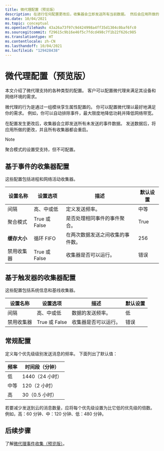 ```yaml
---
title: 微代理配置（预览版）
description: 在进行任何配置更改后，收集器会立即发送所有当前数据。 然后会应用所做的更改。
ms.date: 10/04/2021
ms.topic: conceptual
ms.openlocfilehash: 43a26a73f97c9d424998a4ff35d1304c0baf6fc0
ms.sourcegitcommit: f29615c9b16e46f5c7fdcd498c7f1b22f626c985
ms.translationtype: HT
ms.contentlocale: zh-CN
ms.lasthandoff: 10/04/2021
ms.locfileid: "129428438"
---
```

# <a name="micro-agent-configurations-preview"></a>微代理配置（预览版）

本文介绍了微代理支持的各种类型的配置。 客户可以配置微代理来满足其设备和网络环境的需求。  

微代理的行为是通过一组模块孪生属性配置的。 你可以配置微代理以最好地满足你的需求。 例如，你可以自动排除事件，最大限度地降低功耗并降低网络带宽。

在配置发生更改后，收集器会立即发送所有未发送的事件数据。 发送数据后，将应用所做的更改，并且所有收集器都会重启。

> [!Note]
> 聚合模式的设置受支持，但不可配置。

## <a name="event-based-collectors-configurations"></a>基于事件的收集器配置

这些配置包括进程和网络活动收集器。

| 设置名称 | 设置选项 | 描述 | 默认设置 |
|--|--|--|--|
| 间隔 | 高、中或低 | 定义发送频率。 | 中等 |
| 聚合模式 | True 或 False | 是否处理相同事件的事件聚合。  | True |
| **缓存大小** | 循环 FIFO | 在两次数据发送之间收集的事件数。 | 256 |
| 禁用收集器 | True 或 False | 收集器是否可以运行。 | 错误 |

## <a name="trigger-based-collectors-configurations"></a>基于触发器的收集器配置

这些配置包括系统信息和基线收集器。

| 设置名称 | 设置选项 | 描述 | 默认设置 |
|--|--|--|--|
| 间隔 | 高、中或低 | 数据的发送频率。 | 低 |
| 禁用收集器 | True 或 False | 收集器是否可以运行。 | 错误 |

## <a name="general-configuration"></a>常规配置

定义每个优先级级别发送消息的频率。 下面列出了默认值：

| 频率 | 时间段（分钟） |
|--|--|
| 低 | 1440（24 小时） |
| 中等 | 120（2 小时） |
| 高 | 30（0.5 小时） |

若要减少发送到云的消息数量，应将每个优先级设置为比它低的优先级的倍数。 例如，高：60 分钟、中：120 分钟、低：480 分钟。

## <a name="next-steps"></a>后续步骤

了解[微代理事件收集（预览版）](concept-event-aggregation.md)。
